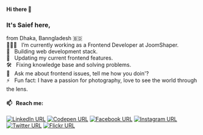 #### Hi there 👋
### It's Saief here,
from Dhaka, Banngladesh 🇧🇩 <br>
👨🏻‍💻 &nbsp; I’m currently working as a Frontend Developer at JoomShaper. <br>
🌱 &nbsp; Building web development stack. <br>
🎉 &nbsp; Updating my current frontend features. <br>
🛠 &nbsp; Fixing knowledge base and solving problems. <br>
💬 &nbsp; Ask me about frontend issues, tell me how you doin'? <br>
⚡ &nbsp; Fun fact: I have a passion for photography, love to see the world through the lens.
#### 📫 &nbsp; Reach me:
[![LinkedIn URL](https://img.shields.io/badge/social--badge?style=social&label=connect&logo=linkedin)](https://www.linkedin.com/in/saiefalemon)
[![Codepen URL](https://img.shields.io/badge/social--badge?style=social&label=visit&logo=codepen)](https://www.codepen.io/iamsaief)
[![Facebook URL](https://img.shields.io/badge/social--badge?style=social&label=follow&logo=facebook)](https://www.facebook.com/saiefalemon)
[![Instagram URL](https://img.shields.io/badge/social--badge?style=social&label=follow&logo=instagram)](https://www.instagram.com/saiefalemon)
[![Twitter URL](https://img.shields.io/badge/social--badge?style=social&label=@saiefalemon&logo=twitter)](https://www.twitter.com/saiefalemon)
[![Flickr URL](https://img.shields.io/badge/social--badge?style=social&label=@saiefalemon&logo=flickr)](https://www.flickr.com/saiefalemon)

<!--
**iamsaief/iamsaief** is a ✨ _special_ ✨ repository because its `README.md` (this file) appears on your GitHub profile.

Here are some ideas to get you started:

- 🔭 I’m currently working on ...
- 🌱 I’m currently learning ...
- 👯 I’m looking to collaborate on ...
- 🤔 I’m looking for help with ...
- 💬 Ask me about ...
- 📫 How to reach me: ...
- 😄 Pronouns: ...
- ⚡ Fun fact: ...
-->
